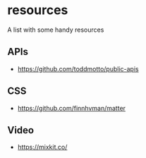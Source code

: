 # resources
A list with some handy resources 

## APIs
- https://github.com/toddmotto/public-apis

## CSS 
- https://github.com/finnhvman/matter

## Video
- https://mixkit.co/
